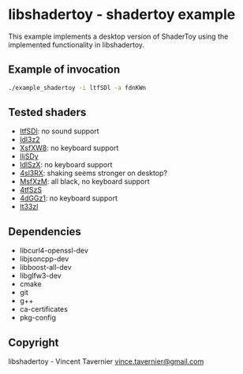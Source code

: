 # libshadertoy - shadertoy example

This example implements a desktop version of ShaderToy using the implemented
functionality in libshadertoy.

## Example of invocation

```bash
./example_shadertoy -i ltfSDl -a fdnKWn
```

## Tested shaders

* [ltfSDl](https://www.shadertoy.com/view/ltfSDl): no sound support
* [ldl3z2](https://www.shadertoy.com/view/ldl3z2)
* [XsfXW8](https://www.shadertoy.com/view/XsfXW8): no keyboard support
* [lljSDy](https://www.shadertoy.com/view/lljSDy)
* [ldlSzX](https://www.shadertoy.com/view/ldlSzX): no keyboard support
* [4sl3RX](https://www.shadertoy.com/view/4sl3RX): shaking seems stronger on desktop?
* [MsfXzM](https://www.shadertoy.com/view/MsfXzM): all black, no keyboard support
* [4tfSzS](https://www.shadertoy.com/view/4tfSzS)
* [4dGGz1](https://www.shadertoy.com/view/4dGGz1): no keyboard support
* [lt33zl](https://www.shadertoy.com/view/lt33zl)

## Dependencies

* libcurl4-openssl-dev
* libjsoncpp-dev
* libboost-all-dev
* libglfw3-dev
* cmake
* git
* g++
* ca-certificates
* pkg-config

## Copyright

libshadertoy - Vincent Tavernier <vince.tavernier@gmail.com>
